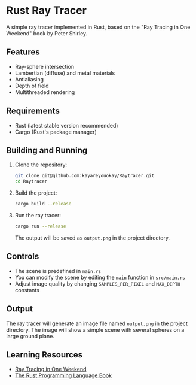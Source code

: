 # Rust Ray Tracer

A simple ray tracer implemented in Rust, based on the "Ray Tracing in One Weekend" book by Peter Shirley.

## Features

- Ray-sphere intersection
- Lambertian (diffuse) and metal materials
- Antialiasing
- Depth of field
- Multithreaded rendering

## Requirements

- Rust (latest stable version recommended)
- Cargo (Rust's package manager)

## Building and Running

1. Clone the repository:
   ```bash
   git clone git@github.com:kayareyouokay/Raytracer.git
   cd Raytracer
   ```

2. Build the project:
   ```bash
   cargo build --release
   ```

3. Run the ray tracer:
   ```bash
   cargo run --release
   ```

   The output will be saved as `output.png` in the project directory.

## Controls

- The scene is predefined in `main.rs`
- You can modify the scene by editing the `main` function in `src/main.rs`
- Adjust image quality by changing `SAMPLES_PER_PIXEL` and `MAX_DEPTH` constants

## Output

The ray tracer will generate an image file named `output.png` in the project directory. The image will show a simple scene with several spheres on a large ground plane.

## Learning Resources

- [Ray Tracing in One Weekend](https://raytracing.github.io/books/RayTracingInOneWeekend.html)
- [The Rust Programming Language Book](https://doc.rust-lang.org/book/)
